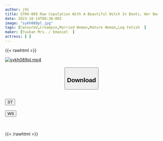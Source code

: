 ```yaml
---
author: j91
title: SYKH-089 Raw Copulation With A Beautiful Witch In Boots, Her Beauty Melts Away With The Pleasure Of Being Penetrated... Yukari, 34 Years Old
date: 2023-10-14T00:30:00Z
image: "sykh089pl.jpg"
tags: [Censored,Creampie,Married Woman,Mature Woman,Leg Fetish	]
maker: [Yuukan Mrs. / Emaniel  ]
actress: [ ]
---
```



{{< rawhtml >}}

<div class="video" data-videoid="JDRJY8MVArTGYm">
    <a href="javascript:;">
        <img src="https://my.j91.asia/posts/sykh089pl/sykh089pl.jpg" width="WIDTH" height="HEIGHT" alt="sykh089pl.mp4" loading="lazy">
    </a>
</div>

<script type="text/javascript" src="https://j91.asia/asset/on-demand-st.js"></script>

<br>
  <link rel="stylesheet" href="https://j91.asia/asset/bs5.css">
  
  <center>
  <button class="btn btn-primary" type="button" data-bs-toggle="collapse" data-bs-target=".multi-collapse" aria-expanded="false" aria-controls="multiCollapseExample1 multiCollapseExample2"><h2>Download</h2></button></center>
</p>
<div class="row">
  <div class="col">
    <div class="collapse multi-collapse" id="multiCollapseExample1">
      <div class="card card-body">
	      	      <br>
<div class="buttons">  
<a href="https://streamtape.to/v/JDRJY8MVArTGYm"><button class="btn-hover color-3"><i class="fa fa-download"></i> ST</button></a></div>
    </div>
  </div>
</div>
  <div class="col">
    <div class="collapse multi-collapse" id="multiCollapseExample2">
      <div class="card card-body">
	      <br>
<div class="buttons">
    <a href="https://wolfstream.tv/zryrirzug45y"><button class="btn-hover color-9"><i class="fa fa-download"></i> WS</button></a></div>
<br><br>
      </div>
    </div>
  </div>
</div>

{{< /rawhtml >}}
